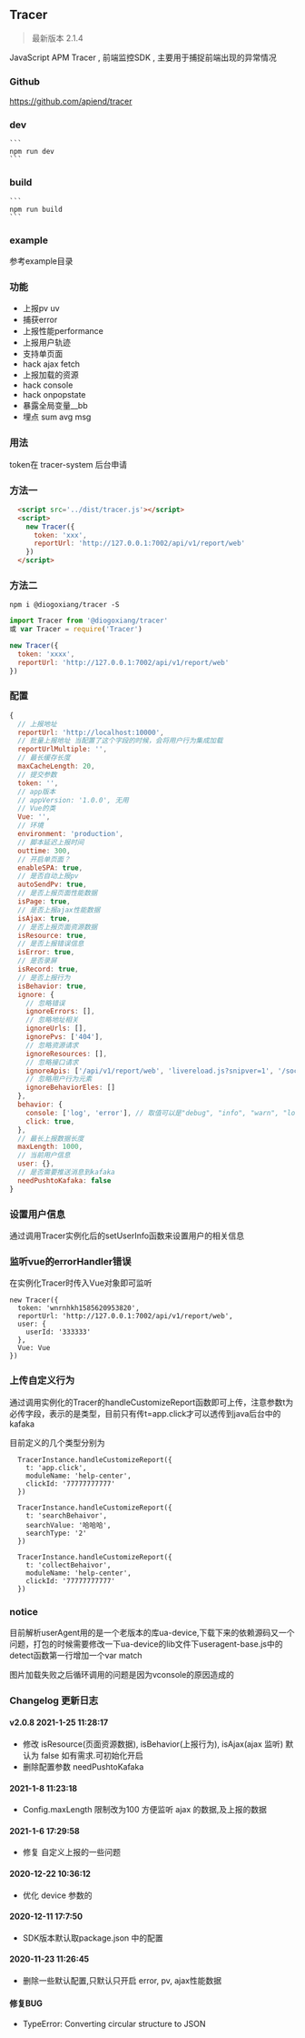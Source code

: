 ## Tracer 

> 最新版本 2.1.4

JavaScript APM Tracer , 前端监控SDK , 主要用于捕捉前端出现的异常情况


### Github 

  https://github.com/apiend/tracer

### dev

    ```
    npm run dev
    ```

### build

    ```
    npm run build
    ```

### example

参考example目录

### 功能

* 上报pv uv
* 捕获error
* 上报性能performance
* 上报用户轨迹
* 支持单页面
* hack ajax fetch
* 上报加载的资源
* hack console
* hack onpopstate
* 暴露全局变量__bb
* 埋点 sum avg msg

### 用法

token在 tracer-system 后台申请
 
### 方法一

```html
  <script src='../dist/tracer.js'></script>
  <script>
    new Tracer({
      token: 'xxx',
      reportUrl: 'http://127.0.0.1:7002/api/v1/report/web'
    })
  </script>
```

### 方法二
```
npm i @diogoxiang/tracer -S
```

```js
import Tracer from '@diogoxiang/tracer'
或 var Tracer = require('Tracer')

new Tracer({
  token: 'xxxx',
  reportUrl: 'http://127.0.0.1:7002/api/v1/report/web'
})
```

### 配置

```js
{
  // 上报地址
  reportUrl: 'http://localhost:10000',
  // 批量上报地址 当配置了这个字段的时候，会将用户行为集成加载
  reportUrlMultiple: '',
  // 最长缓存长度
  maxCacheLength: 20,
  // 提交参数
  token: '',
  // app版本
  // appVersion: '1.0.0', 无用
  // Vue的类
  Vue: '',
  // 环境
  environment: 'production',
  // 脚本延迟上报时间
  outtime: 300,
  // 开启单页面？
  enableSPA: true,
  // 是否自动上报pv
  autoSendPv: true,
  // 是否上报页面性能数据
  isPage: true,
  // 是否上报ajax性能数据
  isAjax: true,
  // 是否上报页面资源数据
  isResource: true,
  // 是否上报错误信息
  isError: true,
  // 是否录屏
  isRecord: true,
  // 是否上报行为
  isBehavior: true,
  ignore: {
    // 忽略错误
    ignoreErrors: [],
    // 忽略地址相关
    ignoreUrls: [],
    ignorePvs: ['404'],
    // 忽略资源请求
    ignoreResources: [],
    // 忽略接口请求
    ignoreApis: ['/api/v1/report/web', 'livereload.js?snipver=1', '/sockjs-node/info'],
    // 忽略用户行为元素
    ignoreBehaviorEles: []
  },
  behavior: {
    console: ['log', 'error'], // 取值可以是"debug", "info", "warn", "log", "error"
    click: true,
  },
  // 最长上报数据长度
  maxLength: 1000,
  // 当前用户信息
  user: {},
  // 是否需要推送消息到kafaka
  needPushtoKafaka: false
}

```

### 设置用户信息

通过调用Tracer实例化后的setUserInfo函数来设置用户的相关信息

### 监听vue的errorHandler错误

在实例化Tracer时传入Vue对象即可监听

```
new Tracer({
  token: 'wnrnhkh1585620953820',
  reportUrl: 'http://127.0.0.1:7002/api/v1/report/web',
  user: {
    userId: '333333'
  },
  Vue: Vue
})
```

### 上传自定义行为

通过调用实例化的Tracer的handleCustomizeReport函数即可上传，注意参数t为必传字段，表示的是类型，目前只有传t=app.click才可以透传到java后台中的kafaka

目前定义的几个类型分别为

```
  TracerInstance.handleCustomizeReport({
    t: 'app.click',
    moduleName: 'help-center',
    clickId: '77777777777'
  })

  TracerInstance.handleCustomizeReport({
    t: 'searchBehaivor',
    searchValue: '哈哈哈',
    searchType: '2'
  })

  TracerInstance.handleCustomizeReport({
    t: 'collectBehaivor',
    moduleName: 'help-center',
    clickId: '77777777777'
  })

```



### notice 
目前解析userAgent用的是一个老版本的库ua-device,下载下来的依赖源码又一个问题，打包的时候需要修改一下ua-device的lib文件下useragent-base.js中的detect函数第一行增加一个var match



<!-- ![avatar](/example/fix.png) -->

图片加载失败之后循环调用的问题是因为vconsole的原因造成的



### Changelog 更新日志

#### v2.0.8 2021-1-25 11:28:17
- 修改 isResource(页面资源数据), isBehavior(上报行为), isAjax(ajax 监听) 默认为 false  如有需求.可初始化开启
- 删除配置参数 needPushtoKafaka 


#### 2021-1-8 11:23:18
- Config.maxLength 限制改为100 方便监听 ajax 的数据,及上报的数据

#### 2021-1-6 17:29:58
- 修复 自定义上报的一些问题

#### 2020-12-22 10:36:12
- 优化 device 参数的


#### 2020-12-11 17:7:50
- SDK版本默认取package.json 中的配置

#### 2020-11-23 11:26:45
- 删除一些默认配置,只默认只开启 error, pv, ajax性能数据


#### 修复BUG
- TypeError: Converting circular structure to JSON
